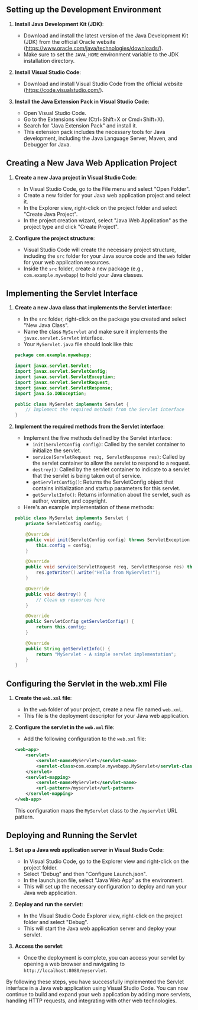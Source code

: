 ## Setting up the Development Environment

1. **Install Java Development Kit (JDK)**:
   - Download and install the latest version of the Java Development Kit (JDK) from the official Oracle website (https://www.oracle.com/java/technologies/downloads/).
   - Make sure to set the `JAVA_HOME` environment variable to the JDK installation directory.

2. **Install Visual Studio Code**:
   - Download and install Visual Studio Code from the official website (https://code.visualstudio.com/).

3. **Install the Java Extension Pack in Visual Studio Code**:
   - Open Visual Studio Code.
   - Go to the Extensions view (Ctrl+Shift+X or Cmd+Shift+X).
   - Search for "Java Extension Pack" and install it.
   - This extension pack includes the necessary tools for Java development, including the Java Language Server, Maven, and Debugger for Java.

## Creating a New Java Web Application Project

1. **Create a new Java project in Visual Studio Code**:
   - In Visual Studio Code, go to the File menu and select "Open Folder".
   - Create a new folder for your Java web application project and select it.
   - In the Explorer view, right-click on the project folder and select "Create Java Project".
   - In the project creation wizard, select "Java Web Application" as the project type and click "Create Project".

2. **Configure the project structure**:
   - Visual Studio Code will create the necessary project structure, including the `src` folder for your Java source code and the `web` folder for your web application resources.
   - Inside the `src` folder, create a new package (e.g., `com.example.mywebapp`) to hold your Java classes.

## Implementing the Servlet Interface

1. **Create a new Java class that implements the Servlet interface**:
   - In the `src` folder, right-click on the package you created and select "New Java Class".
   - Name the class `MyServlet` and make sure it implements the `javax.servlet.Servlet` interface.
   - Your `MyServlet.java` file should look like this:

   ```java
   package com.example.mywebapp;

   import javax.servlet.Servlet;
   import javax.servlet.ServletConfig;
   import javax.servlet.ServletException;
   import javax.servlet.ServletRequest;
   import javax.servlet.ServletResponse;
   import java.io.IOException;

   public class MyServlet implements Servlet {
       // Implement the required methods from the Servlet interface
   }
   ```

2. **Implement the required methods from the Servlet interface**:
   - Implement the five methods defined by the Servlet interface:
     - `init(ServletConfig config)`: Called by the servlet container to initialize the servlet.
     - `service(ServletRequest req, ServletResponse res)`: Called by the servlet container to allow the servlet to respond to a request.
     - `destroy()`: Called by the servlet container to indicate to a servlet that the servlet is being taken out of service.
     - `getServletConfig()`: Returns the ServletConfig object that contains initialization and startup parameters for this servlet.
     - `getServletInfo()`: Returns information about the servlet, such as author, version, and copyright.
   - Here's an example implementation of these methods:

   ```java
   public class MyServlet implements Servlet {
       private ServletConfig config;

       @Override
       public void init(ServletConfig config) throws ServletException {
           this.config = config;
       }

       @Override
       public void service(ServletRequest req, ServletResponse res) throws ServletException, IOException {
           res.getWriter().write("Hello from MyServlet!");
       }

       @Override
       public void destroy() {
           // Clean up resources here
       }

       @Override
       public ServletConfig getServletConfig() {
           return this.config;
       }

       @Override
       public String getServletInfo() {
           return "MyServlet - A simple servlet implementation";
       }
   }
   ```

## Configuring the Servlet in the web.xml File

1. **Create the `web.xml` file**:
   - In the `web` folder of your project, create a new file named `web.xml`.
   - This file is the deployment descriptor for your Java web application.

2. **Configure the servlet in the `web.xml` file**:
   - Add the following configuration to the `web.xml` file:

   ```xml
   <web-app>
       <servlet>
           <servlet-name>MyServlet</servlet-name>
           <servlet-class>com.example.mywebapp.MyServlet</servlet-class>
       </servlet>
       <servlet-mapping>
           <servlet-name>MyServlet</servlet-name>
           <url-pattern>/myservlet</url-pattern>
       </servlet-mapping>
   </web-app>
   ```

   This configuration maps the `MyServlet` class to the `/myservlet` URL pattern.

## Deploying and Running the Servlet

1. **Set up a Java web application server in Visual Studio Code**:
   - In Visual Studio Code, go to the Explorer view and right-click on the project folder.
   - Select "Debug" and then "Configure Launch.json".
   - In the launch.json file, select "Java Web App" as the environment.
   - This will set up the necessary configuration to deploy and run your Java web application.

2. **Deploy and run the servlet**:
   - In the Visual Studio Code Explorer view, right-click on the project folder and select "Debug".
   - This will start the Java web application server and deploy your servlet.

3. **Access the servlet**:
   - Once the deployment is complete, you can access your servlet by opening a web browser and navigating to `http://localhost:8080/myservlet`.

By following these steps, you have successfully implemented the Servlet interface in a Java web application using Visual Studio Code. You can now continue to build and expand your web application by adding more servlets, handling HTTP requests, and integrating with other web technologies.